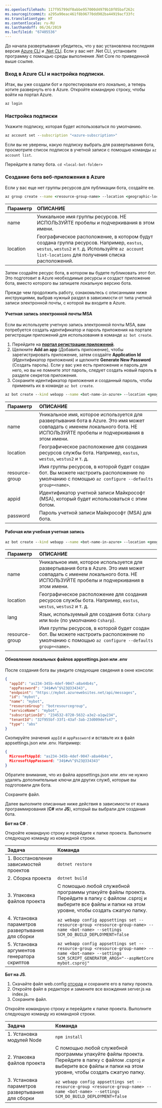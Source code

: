 ```yaml
---
ms.openlocfilehash: 117f95799df0abbe957000d4979b10f05baf262c
ms.sourcegitcommit: a295a90eac461f8b96770dd902ba44919acf33fc
ms.translationtype: HT
ms.contentlocale: ru-RU
ms.lasthandoff: 06/26/2019
ms.locfileid: "67405536"
---
```

До начала развертывания убедитесь, что у вас установлена последняя версия [Azure CLI](https://docs.microsoft.com/cli/azure/install-azure-cli?view=azure-cli-latest) и [.Net CLI](https://dotnet.microsoft.com/download). Если у вас нет .Net CLI, установите программу с помощью среды выполнения .Net Core по приведенной выше ссылке. 

### <a name="login-to-azure-cli-and-set-your-subscription"></a>Вход в Azure CLI и настройка подписки.
Итак, вы уже создали бот и протестировали его локально, а теперь хотите развернуть его в Azure. Откройте командную строку, чтобы войти на портал Azure.

```cmd
az login
```
### <a name="set-the-subscription"></a>Настройка подписки

Укажите подписку, которая будет использоваться по умолчанию.

```cmd
az account set --subscription "<azure-subscription>"
```

Если вы не уверены, какую подписку выбрать для развертывания бота, просмотрите список подписок в учетной записи с помощью команды `az account list`.

Перейдите в папку бота.
`cd <local-bot-folder>`

### <a name="create-a-web-app-bot-in-azure"></a>Создание бота веб-приложения в Azure 

Если у вас еще нет группы ресурсов для публикации бота, создайте ее.

```cmd
az group create --name <resource-group-name> --location <geographic-location> --verbose
```

| Параметр     | ОПИСАНИЕ |
|:-----------|:---|
| name     | Уникальное имя группы ресурсов. НЕ ИСПОЛЬЗУЙТЕ пробелы и подчеркивания в этом имени. |
| location | Географическое расположение, в котором будут создана группа ресурсов. Например, `eastus`, `westus`, `westus2` и т. д. Используйте `az account list-locations` для получения списка расположений. |

Затем создайте ресурс бота, в котором вы будете публиковать этот бот. Это подготовит в Azure необходимые ресурсы и создаст приложение бота, вместо которого вы запишете локальную версию бота. 

Прежде чем продолжить работу, ознакомьтесь с описанными ниже инструкциями, выбрав нужный раздел в зависимости от типа учетной записи электронной почты, с которой вы входите в Azure.

#### <a name="msa-email-account"></a>Учетная запись электронной почты MSA
Если вы используете учетную запись электронной почты MSA, вам потребуется создать идентификатор и пароль приложения на портале регистрации приложений для использования в команде `az bot create`.
1. Перейдите на [**портал регистрации приложений**](https://portal.azure.com/#blade/Microsoft_AAD_RegisteredApps/ApplicationsListBlade).
1. Щелкните **Add an app** (Добавить приложение), чтобы зарегистрировать приложение, затем создайте **Application Id** (Идентификатор приложения) и щелкните **Generate New Password** (Создать пароль). Если у вас уже есть приложение и пароль для него, но вы не помните этот пароль, следует создать новый пароль в разделе секретов приложения.
1. Сохраните идентификатор приложения и созданный пароль, чтобы применить их в команде `az bot create`.  

```cmd
az bot create --kind webapp --name <bot-name-in-azure> --location <geographic-location> --version v4 --lang <language> --verbose --resource-group <resource-group-name> --appid "<application-id>" --password "<application-password>" --verbose
```

| Параметр | ОПИСАНИЕ |
|:---|:---|
| name | Уникальное имя, которое используется для развертывания бота в Azure. Это имя может совпадать с именем локального бота. НЕ ИСПОЛЬЗУЙТЕ пробелы и подчеркивания в этом имени. |
| location | Географическое расположение для создания ресурсов службы бота. Например, `eastus`, `westus`, `westus2` и т. д. |
| resource-group | Имя группы ресурсов, в которой будет создан бот. Вы можете настроить расположение по умолчанию с помощью `az configure --defaults group=<name>`. |
| appid | Идентификатор учетной записи Майкрософт (MSA), который будет использоваться с этим ботом. |
| password | Пароль учетной записи Майкрософт (MSA) для бота. |

#### <a name="business-or-school-account"></a>Рабочая или учебная учетная запись

```cmd
az bot create --kind webapp --name <bot-name-in-azure> --location <geographic-location> --version v4 --lang <language> --verbose --resource-group <resource-group-name>
```
| Параметр | ОПИСАНИЕ |
|:---|:---|
| name | Уникальное имя, которое используется для развертывания бота в Azure. Это имя может совпадать с именем локального бота. НЕ ИСПОЛЬЗУЙТЕ пробелы и подчеркивания в этом имени. |
| location | Географическое расположение для создания ресурсов службы бота. Например, `eastus`, `westus`, `westus2` и т. д. |
| lang | Язык, используемый для создания бота: `Csharp` или `Node` (по умолчанию `Csharp`). |
| resource-group | Имя группы ресурсов, в которой будет создан бот. Вы можете настроить расположение по умолчанию с помощью `az configure --defaults group=<name>`. |

#### <a name="update-appsettingsjson-or-env-file"></a>Обновление локальных файлов appsettings.json или .env
После создания бота вы увидите следующие сведения в окне консоли: 

```JSON
{
  "appId": "as234-345b-4def-9047-a8a44b4s",
  "appPassword": "34$#w%^$%23@334343",
  "endpoint": "https://mybot.azurewebsites.net/api/messages",
  "id": "mybot",
  "name": "mybot",
  "resourceGroup": "botresourcegroup",
  "serviceName": "mybot",
  "subscriptionId": "234532-8720-5632-a3e2-a1qw234",
  "tenantId": "32f955bf-33f1-43af-3ab-23d009defs47",
  "type": "abs"
}
```

Скопируйте значения `appId` и `appPassword` и вставьте их в файл appsettings.json или .env. Например:

```JSON
{
  MicrosoftAppId: "as234-345b-4def-9047-a8a44b4s",
  MicrosoftAppPassword: "34$#w%^$%23@334343"
}
```
Обратите внимание, что из файла appsettings.json или .env не нужно удалять дополнительные ключи для других служб, которые вы подготовили для бота.

Сохраните файл.

Далее выполните описанные ниже действия в зависимости от языка программирования (**C#** или **JS**), который вы выбрали для создания бота.

**Бот на C#** . 

Откройте командную строку и перейдите к папке проекта. Выполните следующую команду из командной строки.

| Задача | Команда |
|:-----|:--------|
| 1. Восстановление зависимостей проектов | `dotnet restore`|
| 2. Сборка проекта     | `dotnet build` |
| 3. Упаковка файлов проекта | С помощью любой служебной программы упакуйте файлы проекта. Перейдите в папку с файлом .csproj и выберите все файлы и папки на этом уровне, чтобы создать сжатую папку. |
| 4. Установка параметров развертывания для сборки | `az webapp config appsettings set --resource-group <resource-group-name> --name <bot-name> --settings SCM_DO_BUILD_DEPLOYMENT=false`|
| 5. Установка аргументов генератора скриптов | `az webapp config appsettings set --resource-group <resource-group-name> --name <bot-name> --settings SCM_SCRIPT_GENERATOR_ARGS="--aspNetCore mybot.csproj"`|

**Бот на JS**.
1. Скачайте файл web.config [отсюда](https://github.com/projectkudu/kudu/wiki/Using-a-custom-web.config-for-Node-apps) и сохраните его в папку проекта. 
1. Откройте файл в редакторе и замените все вхождения server.js на index.js. 
1. Сохраните файл.

Откройте командную строку и перейдите к папке проекта. Выполните следующую команду из командной строки.

| Задача | Команда |
|:-----|:--------|
| 1. Установка модулей Node | `npm install` |
| 2. Упаковка файлов проекта | С помощью любой служебной программы упакуйте файлы проекта. Перейдите в папку с файлом .csproj и выберите все файлы и папки на этом уровне, чтобы создать сжатую папку. |
| 3. Установка параметров развертывания для сборки | `az webapp config appsettings set --resource-group <resource-group-name> --name <bot-name> --settings SCM_DO_BUILD_DEPLOYMENT=false`|
